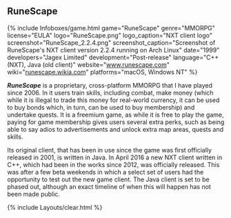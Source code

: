 ## RuneScape
{% include Infoboxes/game.html game="RuneScape" genre="MMORPG" license="EULA" logo="RuneScape.png" logo_caption="NXT client logo" screenshot="RuneScape_2.2.4.png" screenshot_caption="Screenshot of RuneScape's NXT client version 2.2.4 running on Arch Linux" date="1999" developers="Jagex Limited" development="Post-release" language="C++ (NXT), Java (old client)" website="<a href='http://www.runescape.com/' link='_blank'>www.runescape.com</a>" wiki="<a href='http://runescape.wikia.com' link='_blank'>runescape.wikia.com</a>" platforms="macOS, Windows NT" %}

***RuneScape*** is a proprietary, cross-platform MMORPG that I have played since 2006. In it users train skills, including combat, make money (which while it is illegal to trade this money for real-world currency, it can be used to buy bonds which, in turn, can be used to buy membership) and undertake quests. It is a freemium game, as while it is free to play the game, paying for game membership gives users several extra perks, such as being able to say adios to advertisements and unlock extra map areas, quests and skills. 

Its original client, that has been in use since the game was first officially released in 2001, is written in Java. In April 2016 a new NXT client written in C++, which had been in the works since 2012, was officially released. This was after a few beta weekends in which a select set of users had the opportunity to test out the new game client. The Java client is set to be phased out, although an exact timeline of when this will happen has not been made public.

{% include Layouts/clear.html %}
